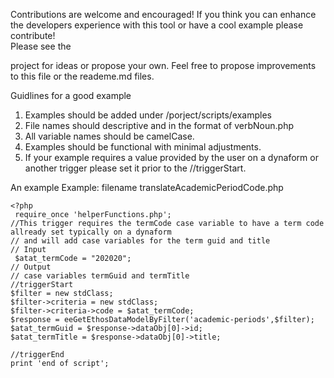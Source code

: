 Contributions are welcome and encouraged!  If you think you can enhance the developers experience with this tool or have a cool example please contribute!  
Please see the 

[To Do Project]:https://github.com/eli-hickey/trigger-helpers/projects/1

 project for ideas or propose your own.  Feel free to propose improvements to this file or the reademe.md files.  

Guidlines for a good example
1. Examples should be added under /porject/scripts/examples
2. File names should descriptive and in the format of verbNoun.php
3. All variable names should be camelCase.
4. Examples should be functional with minimal adjustments.  
5. If your example requires a value provided by the user on a dynaform or another trigger please set it prior to the //triggerStart.  

An example Example:
filename translateAcademicPeriodCode.php
```
<?php
 require_once 'helperFunctions.php';
//This trigger requires the termCode case variable to have a term code allready set typically on a dynaform 
// and will add case variables for the term guid and title
// Input
 $atat_termCode = "202020";
// Output
// case variables termGuid and termTitle
//triggerStart
$filter = new stdClass;
$filter->criteria = new stdClass;
$filter->criteria->code = $atat_termCode;
$response = eeGetEthosDataModelByFilter('academic-periods',$filter);
$atat_termGuid = $response->dataObj[0]->id;
$atat_termTitle = $response->dataObj[0]->title;
 
//triggerEnd
print 'end of script';


```